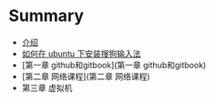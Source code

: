 # Summary

* [介绍](README.md)
* [如何在 ubuntu 下安装搜狗输入法](posts/work03.md)
* [第一章 github和gitbook](第一章 github和gitbook)
* [第二章 网络课程](第二章 网络课程)
* 第三章 虚拟机

